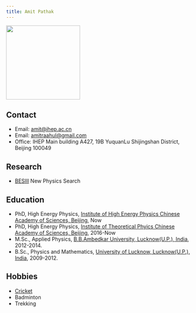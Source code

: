 ```yaml
---
title: Amit Pathak
---
```



<img src="/images/Amit_Pathak.jpg" width="200"/>

## Contact 
- Email: amit@ihep.ac.cn
- Email: amitraahul@gmail.com
- Office: IHEP Main building A427, 19B YuquanLu Shijingshan District, Beijing 100049

## Research 
- [BESIII](http://bes3.ihep.ac.cn) New Physics Search

## Education
- PhD, High Energy Physics, [Institute of High Energy Physics Chinese Academy of Sciences, Beijing](http://www.ihep.cas.cn/), Now
- PhD, High Energy Physics, [Institute of Theoretical Phyics Chinese Academy of Sciences, Beijing](http://www.itp.cas.cn/), 2016-Now
- M.Sc., Applied Physics, [B.B.Ambedkar University, Lucknow(U.P.), India](http://www.bbau.ac.in/), 2012-2014.
- B.Sc., Physics and Mathematics, [University of Lucknow, Lucknow(U.P.), India](http://www.lkouniv.ac.in/), 2009-2012. 

## Hobbies
- [Cricket](http://www.icc-cricket.com/)
- Badminton
- Trekking

